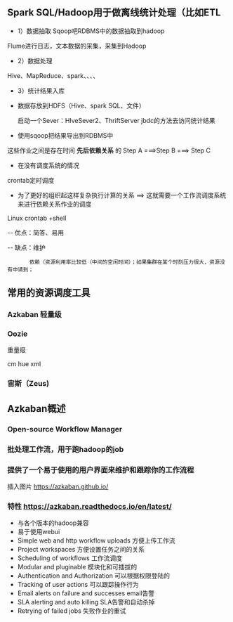 ## Spark SQL/Hadoop用于做离线统计处理（比如ETL
* 1）数据抽取
Sqoop吧RDBMS中的数据抽取到hadoop

Flume进行日志，文本数据的采集，采集到Hadoop

* 2）数据处理

Hive、MapReduce、spark、、、、

* 3）统计结果入库
- 数据存放到HDFS（Hive、spark SQL、文件）
   
   启动一个Sever：HIveSever2、ThriftServer
   jbdc的方法去访问统计结果
   
   
- 使用sqoop把结果导出到RDBMS中


这些作业之间是存在时间 __先后依赖关系__ 的
Step A ===>Step B ===> Step C

- 在没有调度系统的情况

crontab定时调度


- 为了更好的组织起这样复杂执行计算的关系 ==> 这就需要一个工作流调度系统来进行依赖关系作业的调度

Linux crontab +shell

  -- 优点：简答、易用
  
  -- 缺点：维护
         
           依赖（资源利用率比较低（中间的空闲时间）；如果集群在某个时刻压力很大，资源没有申请到；

## 常用的资源调度工具

### Azkaban  轻量级

### Oozie
  重量级
  
  cm hue
  xml
### 宙斯（Zeus)

## Azkaban概述

### Open-source Workflow Manager
### 批处理工作流，用于跑hadoop的job
### 提供了一个易于使用的用户界面来维护和跟踪你的工作流程

插入图片 https://azkaban.github.io/

### 特性 https://azkaban.readthedocs.io/en/latest/

* 与各个版本的hadoop兼容
* 易于使用webui
* Simple web and http workflow uploads 方便上传工作流
* Project workspaces 方便设置任务之间的关系
* Scheduling of workflows 工作流调度
* Modular and pluginable 模块化和可插拔的
* Authentication and Authorization  可以根据权限登陆的
* Tracking of user actions 可以跟踪操作行为
* Email alerts on failure and successes email告警
* SLA alerting and auto killing SLA告警和自动杀掉
* Retrying of failed jobs  失败作业的重试


